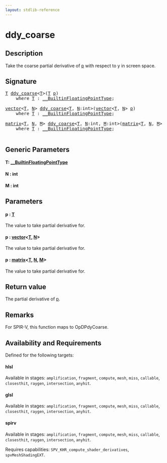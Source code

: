 ```yaml
---
layout: stdlib-reference
---
```


# ddy\_coarse

## Description

Take the coarse partial derivative of <span class='code'><a href="ddy_coarse.html#decl-p" class="code_param">p</a></span> with respect to y in screen space.



## Signature 

<pre>
<a href="ddy_coarse.html#typeparam-T" class="code_type">T</a> <a href="ddy_coarse.html">ddy_coarse</a>&lt;<a href="ddy_coarse.html#typeparam-T" class="code_type">T</a>&gt;(<a href="ddy_coarse.html#typeparam-T" class="code_type">T</a> <a href="ddy_coarse.html#decl-p" class="code_param">p</a>)
    <span class='code_keyword'>where</span> <a href="ddy_coarse.html#typeparam-T" class="code_type">T</a> : <a href="../interfaces/0_builtinfloatingpointtype-029hm/index.html" class="code_type">__BuiltinFloatingPointType</a>;

<a href="../types/vector/index.html" class="code_type">vector</a>&lt;<a href="ddy_coarse.html#typeparam-T" class="code_type">T</a>, <a href="ddy_coarse.html#decl-N" class="code_var">N</a>&gt; <a href="ddy_coarse.html">ddy_coarse</a>&lt;<a href="ddy_coarse.html#typeparam-T" class="code_type">T</a>, <a href="ddy_coarse.html#decl-N" class="code_var">N</a>:<span class="code_keyword">int</span>&gt;(<a href="../types/vector/index.html" class="code_type">vector</a>&lt;<a href="ddy_coarse.html#typeparam-T" class="code_type">T</a>, <a href="ddy_coarse.html#decl-N" class="code_var">N</a>&gt; <a href="ddy_coarse.html#decl-p" class="code_param">p</a>)
    <span class='code_keyword'>where</span> <a href="ddy_coarse.html#typeparam-T" class="code_type">T</a> : <a href="../interfaces/0_builtinfloatingpointtype-029hm/index.html" class="code_type">__BuiltinFloatingPointType</a>;

<a href="../types/matrix/index.html" class="code_type">matrix</a>&lt;<a href="ddy_coarse.html#typeparam-T" class="code_type">T</a>, <a href="ddy_coarse.html#decl-N" class="code_var">N</a>, <a href="ddy_coarse.html#decl-M" class="code_var">M</a>&gt; <a href="ddy_coarse.html">ddy_coarse</a>&lt;<a href="ddy_coarse.html#typeparam-T" class="code_type">T</a>, <a href="ddy_coarse.html#decl-N" class="code_var">N</a>:<span class="code_keyword">int</span>, <a href="ddy_coarse.html#decl-M" class="code_var">M</a>:<span class="code_keyword">int</span>&gt;(<a href="../types/matrix/index.html" class="code_type">matrix</a>&lt;<a href="ddy_coarse.html#typeparam-T" class="code_type">T</a>, <a href="ddy_coarse.html#decl-N" class="code_var">N</a>, <a href="ddy_coarse.html#decl-M" class="code_var">M</a>&gt; <a href="ddy_coarse.html#decl-p" class="code_param">p</a>)
    <span class='code_keyword'>where</span> <a href="ddy_coarse.html#typeparam-T" class="code_type">T</a> : <a href="../interfaces/0_builtinfloatingpointtype-029hm/index.html" class="code_type">__BuiltinFloatingPointType</a>;

</pre>

## Generic Parameters

####  <a id="typeparam-T"></a>T: [\_\_BuiltinFloatingPointType](../interfaces/0_builtinfloatingpointtype-029hm/index)
####  <a id="decl-N"></a>N  : int
####  <a id="decl-M"></a>M  : int

## Parameters

####  <a id="decl-p"></a>p  : [T](ddy_coarse#typeparam-T)
The value to take partial derivative for.

####  <a id="decl-p"></a>p  : [vector](../types/vector/index)\<[T](../types/vector/index#typeparam-T), [N](../types/vector/index#decl-N)\>
The value to take partial derivative for.

####  <a id="decl-p"></a>p  : [matrix](../types/matrix/index)\<[T](../types/matrix/t-0), [N](../types/matrix/index#decl-N), [M](../types/matrix/index#decl-M)\>
The value to take partial derivative for.


## Return value
The partial derivative of <span class='code'><a href="ddy_coarse.html#decl-p" class="code_param">p</a></span>.

## Remarks
For SPIR-V, this function maps to <span class='code'>OpDPdyCoarse</span>.


## Availability and Requirements

Defined for the following targets:

#### hlsl
Available in stages: `amplification`, `fragment`, `compute`, `mesh`, `miss`, `callable`, `closesthit`, `raygen`, `intersection`, `anyhit`.

#### glsl
Available in stages: `amplification`, `fragment`, `compute`, `mesh`, `miss`, `callable`, `closesthit`, `raygen`, `intersection`, `anyhit`.

#### spirv
Available in stages: `amplification`, `fragment`, `compute`, `mesh`, `miss`, `callable`, `closesthit`, `raygen`, `intersection`, `anyhit`.

Requires capabilities: `SPV_KHR_compute_shader_derivatives`, `spvMeshShadingEXT`.


